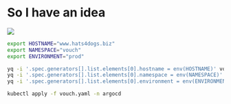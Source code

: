 # So I have an idea

![](https://media.giphy.com/media/ojpU1QtYzaVDa/giphy.gif)


```bash
export HOSTNAME="www.hats4dogs.biz"
export NAMESPACE="vouch"
export ENVIRONMENT="prod"

yq -i '.spec.generators[].list.elements[0].hostname = env(HOSTNAME)' vouch.yaml
yq -i '.spec.generators[].list.elements[0].namespace = env(NAMESPACE)' vouch.yaml
yq -i '.spec.generators[].list.elements[0].environment = env(ENVIRONMENT)' vouch.yaml

kubectl apply -f vouch.yaml -n argocd
```
